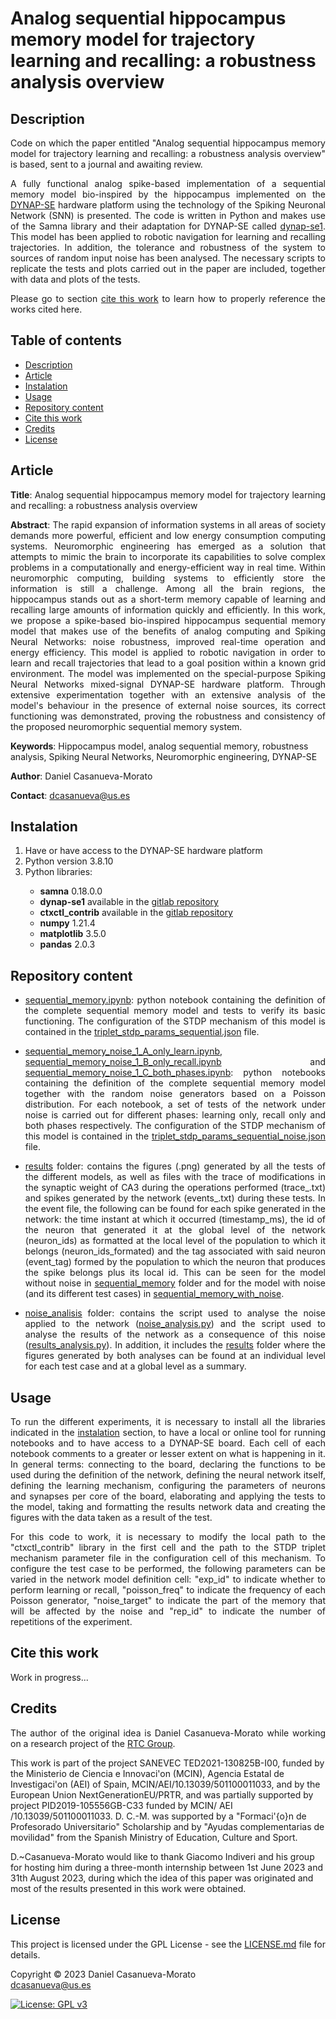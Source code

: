 # Analog sequential hippocampus memory model for trajectory learning and recalling: a robustness analysis overview

<h2 name="Description">Description</h2>
<p align="justify">
Code on which the paper entitled "Analog sequential hippocampus memory model for trajectory learning and recalling: a robustness analysis overview" is based, sent to a journal and awaiting review.
</p>
<p align="justify">
A fully functional analog spike-based implementation of a sequential memory model bio-inspired by the hippocampus implemented on the <a href="https://ieeexplore.ieee.org/document/8094868">DYNAP-SE</a> hardware platform using the technology of the Spiking Neuronal Network (SNN) is presented. The code is written in Python and makes use of the Samna library and their adaptation for DYNAP-SE called <a href="https://code.ini.uzh.ch/ncs/libs/dynap-se1">dynap-se1</a>. This model has been applied to robotic navigation for learning and recalling trajectories. In addition, the tolerance and robustness of the system to sources of random input noise has been analysed. The necessary scripts to replicate the tests and plots carried out in the paper are included, together with data and plots of the tests.
</p>
<p align="justify">
Please go to section <a href="#CiteThisWork">cite this work</a> to learn how to properly reference the works cited here.
</p>


<h2>Table of contents</h2>
<p align="justify">
<ul>
<li><a href="#Description">Description</a></li>
<li><a href="#Article">Article</a></li>
<li><a href="#Instalation">Instalation</a></li>
<li><a href="#Usage">Usage</a></li>
<li><a href="#RepositoryContent">Repository content</a></li>
<li><a href="#CiteThisWork">Cite this work</a></li>
<li><a href="#Credits">Credits</a></li>
<li><a href="#License">License</a></li>
</ul>
</p>


<h2 name="Article">Article</h2>
<p align="justify">
<strong>Title</strong>: Analog sequential hippocampus memory model for trajectory learning and recalling: a robustness analysis overview

<p align="justify"><strong>Abstract</strong>: The rapid expansion of information systems in all areas of society demands more powerful, efficient and low energy consumption computing systems. Neuromorphic engineering has emerged as a solution that attempts to mimic the brain to incorporate its capabilities to solve complex problems in a computationally and energy-efficient way in real time. Within neuromorphic computing, building systems to efficiently store the information is still a challenge. Among all the brain regions, the hippocampus stands out as a short-term memory capable of learning and recalling large amounts of information quickly and efficiently. In this work, we propose a spike-based bio-inspired hippocampus sequential memory model that makes use of the benefits of analog computing and Spiking Neural Networks: noise robustness, improved real-time operation and energy efficiency. This model is applied to robotic navigation in order to learn and recall trajectories that lead to a goal position within a known grid environment. The model was implemented on the special-purpose Spiking Neural Networks mixed-signal DYNAP-SE hardware platform. Through extensive experimentation together with an extensive analysis of the model's behaviour in the presence of external noise sources, its correct functioning was demonstrated, proving the robustness and consistency of the proposed neuromorphic sequential memory system.</p>

<strong>Keywords</strong>: Hippocampus model, analog sequential memory, robustness analysis, Spiking Neural Networks, Neuromorphic engineering, DYNAP-SE

<strong>Author</strong>: Daniel Casanueva-Morato

<strong>Contact</strong>: dcasanueva@us.es
</p>

<h2 name="Instalation">Instalation</h2>
<p align="justify">
<ol>
	<li>Have or have access to the DYNAP-SE hardware platform
	<li>Python version 3.8.10</li>
	<li>Python libraries:</li>
	<ul>
		<li><strong>samna</strong> 0.18.0.0</li>
		<li><strong>dynap-se1</strong> available in the <a href="https://code.ini.uzh.ch/ncs/libs/dynap-se1">gitlab repository</a></li>
		<li><strong>ctxctl_contrib</strong> available in the <a href="https://gitlab.com/neuroinf/ctxctl_contrib">gitlab repository</a></li>
		<li><strong>numpy</strong> 1.21.4</li>
		<li><strong>matplotlib</strong> 3.5.0</li>
		<li><strong>pandas</strong> 2.0.3</li>
	</ul>
</ol>
</p>

<h2 name="RepositoryContent">Repository content</h3>
<p align="justify">
<ul>
	<li><p align="justify"><a href="sequential_memory.ipynb">sequential_memory.ipynb</a>: python notebook containing the definition of the complete sequential memory model and tests to verify its basic functioning. The configuration of the STDP mechanism of this model is contained in the <a href="triplet_stdp_params_sequential.json">triplet_stdp_params_sequential.json</a> file.</p></li>
	<li><p align="justify"><a href="sequential_memory_noise_1_A_only_learn.ipynb">sequential_memory_noise_1_A_only_learn.ipynb</a>, <a href="sequential_memory_noise_1_B_only_recall.ipynb">sequential_memory_noise_1_B_only_recall.ipynb</a> and <a href="sequential_memory_noise_1_C_both_phases.ipynb">sequential_memory_noise_1_C_both_phases.ipynb</a>: python notebooks containing the definition of the complete sequential memory model together with the random noise generators based on a Poisson distribution.  For each notebook, a set of tests of the network under noise is carried out for different phases: learning only, recall only and both phases respectively. The configuration of the STDP mechanism of this model is contained in the <a href="triplet_stdp_params_sequential_noise.json">triplet_stdp_params_sequential_noise.json</a> file.</p></li>
	<li><p align="justify"><a href="results/">results</a> folder: contains the figures (.png) generated by all the tests of the different models, as well as files with the trace of modifications in the synaptic weight of CA3 during the operations performed (trace_.txt) and spikes generated by the network (events_.txt) during these tests. In the event file, the following can be found for each spike generated in the network: the time instant at which it occurred (timestamp_ms), the id of the neuron that generated it at the global level of the network (neuron_ids) as formatted at the local level of the population to which it belongs (neuron_ids_formated) and the tag associated with said neuron (event_tag) formed by the population to which the neuron that produces the spike belongs plus its local id. This can be seen for the model without noise in <a href="results/sequential_memory/">sequential_memory</a> folder and for the model with noise (and its different test cases) in <a href="results/sequential_memory_with_noise/">sequential_memory_with_noise</a>.</li>
	<li><p align="justify"><a href="noise_analisis/">noise_analisis</a> folder: contains the script used to analyse the noise applied to the network (<a href="noise_analisis/noise_analysis.py">noise_analysis.py</a>) and the script used to analyse the results of the network as a consequence of this noise (<a href="noise_analisis/results_analysis.py">results_analysis.py</a>). In addition, it includes the <a href="noise_analisis/results/">results</a> folder where the figures generated by both analyses can be found at an individual level for each test case and at a global level as a summary.</p></li>
</ul>
</p>


<h2 name="Usage">Usage</h2>
<p align="justify">
To run the different experiments, it is necessary to install all the libraries indicated in the <a href="#Instalation">instalation</a> section, to have a local or online tool for running notebooks and to have access to a DYNAP-SE board. Each cell of each notebook comments to a greater or lesser extent on what is happening in it. In general terms: connecting to the board, declaring the functions to be used during the definition of the network, defining the neural network itself, defining the learning mechanism, configuring the parameters of neurons and synapses per core of the board, elaborating and applying the tests to the model, taking and formatting the results network data and creating the figures with the data taken as a result of the test.
</p>

<p align="justify">
For this code to work, it is necessary to modify the local path to the "ctxctl_contrib" library in the first cell and the path to the STDP triplet mechanism parameter file in the configuration cell of this mechanism. To configure the test case to be performed, the following parameters can be varied in the network model definition cell: "exp_id" to indicate whether to perform learning or recall, "poisson_freq" to indicate the frequency of each Poisson generator, "noise_target" to indicate the part of the memory that will be affected by the noise and "rep_id" to indicate the number of repetitions of the experiment.
</p>


<h2 name="CiteThisWork">Cite this work</h2>
<p align="justify">
Work in progress...
</p>


<h2 name="Credits">Credits</h2>
<p align="justify">
The author of the original idea is Daniel Casanueva-Morato while working on a research project of the <a href="http://www.rtc.us.es/">RTC Group</a>.

This work is part of the project SANEVEC TED2021-130825B-I00, funded by the Ministerio de Ciencia e Innovaci\'on (MCIN), Agencia Estatal de  Investigaci\'on (AEI) of Spain, MCIN/AEI/10.13039/501100011033, and by the European Union NextGenerationEU/PRTR, and was partially supported by project PID2019-105556GB-C33 funded by MCIN/ AEI /10.13039/501100011033. D. C.-M. was supported by a "Formaci\'{o}n de Profesorado Universitario" Scholarship and by "Ayudas complementarias de movilidad" from the Spanish Ministry of Education, Culture and Sport.

D.~Casanueva-Morato would like to thank Giacomo Indiveri and his group for hosting him during a three-month internship between 1st June 2023 and 31th August 2023, during which the idea of this paper was originated and most of the results presented in this work were obtained.
</p>


<h2 name="License">License</h2>
<p align="justify">
This project is licensed under the GPL License - see the <a href="https://github.com/dancasmor/Robust-analog-sequential-hippocampus-memory-model-for-trajectory-learning-and-recalling/blob/main/LICENSE">LICENSE.md</a> file for details.
</p>
<p align="justify">
Copyright © 2023 Daniel Casanueva-Morato<br>  
<a href="mailto:dcasanueva@us.es">dcasanueva@us.es</a>
</p>

[![License: GPL v3](https://img.shields.io/badge/License-GPL%20v3-blue.svg)](http://www.gnu.org/licenses/gpl-3.0)
